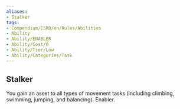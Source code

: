 ```yaml
---
aliases:
- Stalker
tags:
- Compendium/CSRD/en/Rules/Abilities
- Ability
- Ability/ENABLER
- Ability/Cost/0
- Ability/Tier/Low
- Ability/Categories/Task
---
```


  
## Stalker  
You gain an asset to all types of movement tasks (including climbing, swimming, jumping, and balancing). Enabler.